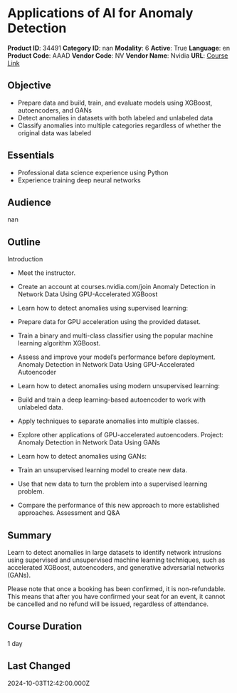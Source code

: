 # Applications of AI for Anomaly Detection

**Product ID**: 34491
**Category ID**: nan
**Modality**: 6
**Active**: True
**Language**: en
**Product Code**: AAAD
**Vendor Code**: NV
**Vendor Name**: Nvidia
**URL**: [Course Link](https://www.fastlaneus.com/course/nv-aaad)

## Objective
- Prepare data and build, train, and evaluate models using XGBoost, autoencoders, and GANs
- Detect anomalies in datasets with both labeled and unlabeled data
- Classify anomalies into multiple categories regardless of whether the original data was labeled

## Essentials
- Professional data science experience using Python
- Experience training deep neural networks

## Audience
nan

## Outline
Introduction	



- Meet the instructor.
- Create an account at courses.nvidia.com/join
Anomaly Detection in Network Data Using GPU-Accelerated XGBoost	



- Learn how to detect anomalies using supervised learning:
- Prepare data for GPU acceleration using the provided dataset.
- Train a binary and multi-class classifier using the popular machine learning algorithm XGBoost.
- Assess and improve your model’s performance before deployment.
Anomaly Detection in Network Data Using GPU-Accelerated Autoencoder	



- Learn how to detect anomalies using modern unsupervised learning:
- Build and train a deep learning-based autoencoder to work with unlabeled data.
- Apply techniques to separate anomalies into multiple classes.
- Explore other applications of GPU-accelerated autoencoders.
Project: Anomaly Detection in Network Data Using GANs	



- Learn how to detect anomalies using GANs:
- Train an unsupervised learning model to create new data.
- Use that new data to turn the problem into a supervised learning problem.
- Compare the performance of this new approach to more established approaches.
Assessment and Q&A

## Summary
Learn to detect anomalies in large datasets to identify network intrusions using supervised and unsupervised machine learning techniques, such as accelerated XGBoost, autoencoders, and generative adversarial networks (GANs).

Please note that once a booking has been confirmed, it is non-refundable. This means that after you have confirmed your seat for an event, it cannot be cancelled and no refund will be issued, regardless of attendance.

## Course Duration
1 day

## Last Changed
2024-10-03T12:42:00.000Z
